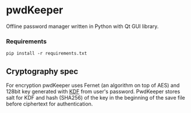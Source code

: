 # pwdKeeper
Offline password manager written in Python with Qt GUI library.

### Requirements
```
pip install -r requirements.txt
```

## Cryptography spec
For encryption pwdKeeper uses Fernet (an algorithm on top of AES) and 128bit key generated with [KDF](https://en.wikipedia.org/wiki/Key_derivation_function "KDF") from user's password.
PwdKeeper stores salt for KDF and hash (SHA256) of the key in the beginning of the save file before ciphertext for authentication.
